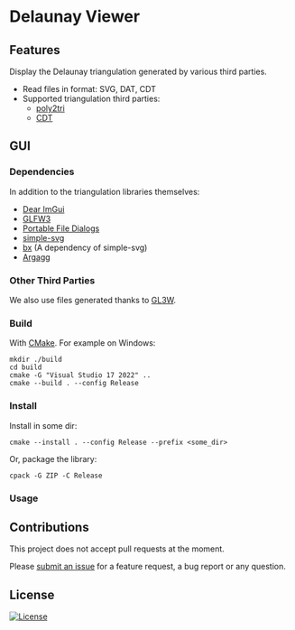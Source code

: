 Delaunay Viewer
===============

## Features

Display the Delaunay triangulation generated by various third parties.

* Read files in format: SVG, DAT, CDT
* Supported triangulation third parties:
    * [poly2tri](https://github.com/pierre-dejoue/poly2tri)
    * [CDT](https://github.com/artem-ogre/CDT)

## GUI

### Dependencies

In addition to the triangulation libraries themselves:

* [Dear ImGui](https://github.com/ocornut/imgui)
* [GLFW3](http://glfw.sf.net)
* [Portable File Dialogs](https://github.com/samhocevar/portable-file-dialogs)
* [simple-svg](https://github.com/jdryg/simple-svg)
* [bx](https://github.com/bkaradzic/bx) (A dependency of simple-svg)
* [Argagg](https://github.com/vietjtnguyen/argagg)

### Other Third Parties

We also use files generated thanks to [GL3W](src/gui/gl3w/README.md).

### Build

With [CMake](https://cmake.org/download/). For example on Windows:

```
mkdir ./build
cd build
cmake -G "Visual Studio 17 2022" ..
cmake --build . --config Release
```

### Install

Install in some dir:

```
cmake --install . --config Release --prefix <some_dir>
```

Or, package the library:

```
cpack -G ZIP -C Release
```

### Usage

## Contributions

This project does not accept pull requests at the moment.

Please [submit an issue](https://github.com/pierre-dejoue/delaunay-viewer/issues/new) for a feature request, a bug report or any question.

## License

[![License](http://img.shields.io/:license-mit-blue.svg?style=flat-square)](./LICENSE)
